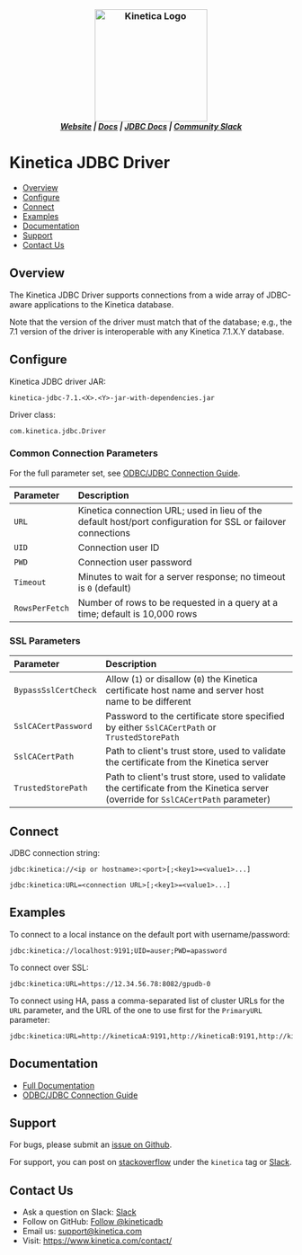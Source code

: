 <h3 align="center" style="margin:0px">
	<img width="200" src="https://www.kinetica.com/wp-content/uploads/2018/08/kinetica_logo.svg" alt="Kinetica Logo"/>
</h3>
<h5 align="center" style="margin:0px">
	<a href="https://www.kinetica.com/">Website</a>
	|
	<a href="https://docs.kinetica.com/7.1/">Docs</a>
	|
	<a href="https://docs.kinetica.com/7.1/connectors/sql_guide/">JDBC Docs</a>
	|
	<a href="https://join.slack.com/t/kinetica-community/shared_invite/zt-1bt9x3mvr-uMKrXlSDXfy3oU~sKi84qg">Community Slack</a>   
</h5>


# Kinetica JDBC Driver

-  [Overview](#overview)
-  [Configure](#configure)
-  [Connect](#connect)
-  [Examples](#examples)
-  [Documentation](#documentation)
-  [Support](#support)
-  [Contact Us](#contact-us)
 

## Overview

The Kinetica JDBC Driver supports connections from a wide array of JDBC-aware
applications to the Kinetica database.


Note that the version of the driver must match that of the database; e.g., the
7.1 version of the driver is interoperable with any Kinetica 7.1.X.Y database.


## Configure

Kinetica JDBC driver JAR:

    kinetica-jdbc-7.1.<X>.<Y>-jar-with-dependencies.jar

Driver class:

    com.kinetica.jdbc.Driver


### Common Connection Parameters

For the full parameter set, see
[ODBC/JDBC Connection Guide](https://docs.kinetica.com/7.1/connectors/sql_guide/#configuration).

| Parameter      | Description
| :---           | :---
| `URL`          | Kinetica connection URL; used in lieu of the default host/port configuration for SSL or failover connections
| `UID`          | Connection user ID
| `PWD`          | Connection user password
| `Timeout`      | Minutes to wait for a server response; no timeout is `0` (default)
| `RowsPerFetch` | Number of rows to be requested in a query at a time; default is 10,000 rows


### SSL Parameters

| Parameter              | Description
| :---                   | :---
| `BypassSslCertCheck`   | Allow (`1`) or disallow (`0`) the Kinetica certificate host name and server host name to be different
| `SslCACertPassword`    | Password to the certificate store specified by either `SslCACertPath` or `TrustedStorePath`
| `SslCACertPath`        | Path to client's trust store, used to validate the certificate from the Kinetica server
| `TrustedStorePath`     | Path to client's trust store, used to validate the certificate from the Kinetica server (override for `SslCACertPath` parameter)


## Connect

JDBC connection string:

    jdbc:kinetica://<ip or hostname>:<port>[;<key1>=<value1>...]

    jdbc:kinetica:URL=<connection URL>[;<key1>=<value1>...]


## Examples

To connect to a local instance on the default port with username/password:

    jdbc:kinetica://localhost:9191;UID=auser;PWD=apassword

To connect over SSL:

    jdbc:kinetica:URL=https://12.34.56.78:8082/gpudb-0

To connect using HA, pass a comma-separated list of cluster URLs for the `URL`
parameter, and the URL of the one to use first for the `PrimaryURL` parameter:

    jdbc:kinetica:URL=http://kineticaA:9191,http://kineticaB:9191,http://kineticaC:9191;PrimaryURL=http://kineticaB:9191


## Documentation
- [Full Documentation](https://docs.kinetica.com/7.1/)
- [ODBC/JDBC Connection Guide](https://docs.kinetica.com/7.1/connectors/sql_guide/)


## Support

For bugs, please submit an
[issue on Github](https://github.com/kineticadb/kinetica-client-jdbc/issues).

For support, you can post on
[stackoverflow](https://stackoverflow.com/questions/tagged/kinetica) under the
``kinetica`` tag or
[Slack](https://join.slack.com/t/kinetica-community/shared_invite/zt-1bt9x3mvr-uMKrXlSDXfy3oU~sKi84qg).


## Contact Us

* Ask a question on Slack:
  [Slack](https://join.slack.com/t/kinetica-community/shared_invite/zt-1bt9x3mvr-uMKrXlSDXfy3oU~sKi84qg)
* Follow on GitHub:
  [Follow @kineticadb](https://github.com/kineticadb) 
* Email us:  <support@kinetica.com>
* Visit:  <https://www.kinetica.com/contact/>
